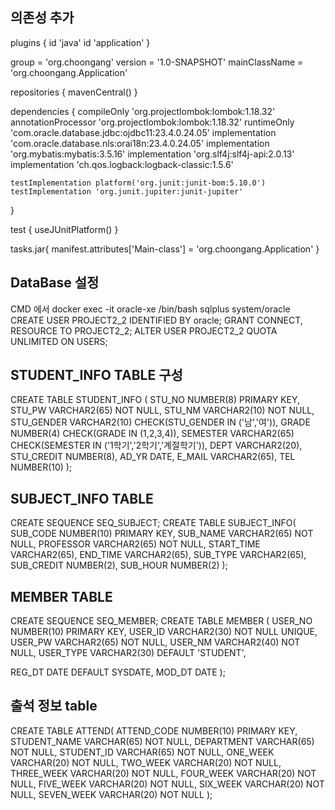 ## 의존성 추가

plugins {
id 'java'
id 'application'
}

group = 'org.choongang'
version = '1.0-SNAPSHOT'
mainClassName = 'org.choongang.Application'

repositories {
mavenCentral()
}

dependencies {
compileOnly 'org.projectlombok:lombok:1.18.32'
annotationProcessor 'org.projectlombok:lombok:1.18.32'
runtimeOnly 'com.oracle.database.jdbc:ojdbc11:23.4.0.24.05'
implementation 'com.oracle.database.nls:orai18n:23.4.0.24.05'
implementation 'org.mybatis:mybatis:3.5.16'
implementation 'org.slf4j:slf4j-api:2.0.13'
implementation 'ch.qos.logback:logback-classic:1.5.6'

    testImplementation platform('org.junit:junit-bom:5.10.0')
    testImplementation 'org.junit.jupiter:junit-jupiter'
}

test {
useJUnitPlatform()
}

tasks.jar{
manifest.attributes['Main-class'] = 'org.choongang.Application'
}
## DataBase 설정
CMD 에서
docker exec -it oracle-xe /bin/bash
sqlplus system/oracle
CREATE USER PROJECT2_2 IDENTIFIED BY oracle;
GRANT CONNECT, RESOURCE TO PROJECT2_2;
ALTER USER PROJECT2_2 QUOTA UNLIMITED ON USERS;

## STUDENT_INFO TABLE 구성
CREATE TABLE STUDENT_INFO (
STU_NO NUMBER(8) PRIMARY KEY,
STU_PW VARCHAR2(65) NOT NULL,
STU_NM VARCHAR2(10) NOT NULL,
STU_GENDER VARCHAR2(10) CHECK(STU_GENDER IN ('남','여')),
GRADE NUMBER(4) CHECK(GRADE IN (1,2,3,4)),
SEMESTER VARCHAR2(65) CHECK(SEMESTER IN ('1학기','2학기','계절학기')),
DEPT VARCHAR2(20),
STU_CREDIT NUMBER(8),
AD_YR DATE,
E_MAIL VARCHAR2(65),
TEL NUMBER(10)
);

## SUBJECT_INFO TABLE 
CREATE SEQUENCE SEQ_SUBJECT;
CREATE TABLE SUBJECT_INFO(
SUB_CODE NUMBER(10) PRIMARY KEY,
SUB_NAME VARCHAR2(65) NOT NULL,
PROFESSOR VARCHAR2(65) NOT NULL,
START_TIME VARCHAR2(65),
END_TIME VARCHAR2(65),
SUB_TYPE VARCHAR2(65),
SUB_CREDIT NUMBER(2),
SUB_HOUR NUMBER(2)
);

## MEMBER TABLE
CREATE SEQUENCE SEQ_MEMBER;
CREATE TABLE MEMBER (
USER_NO NUMBER(10) PRIMARY KEY,
USER_ID VARCHAR2(30) NOT NULL UNIQUE,
USER_PW VARCHAR2(65) NOT NULL,
USER_NM VARCHAR2(40) NOT NULL,
USER_TYPE VARCHAR2(30) DEFAULT 'STUDENT',


REG_DT DATE DEFAULT SYSDATE,
MOD_DT DATE
);

## 출석 정보 table
CREATE TABLE ATTEND(
ATTEND_CODE NUMBER(10) PRIMARY KEY,
STUDENT_NAME VARCHAR(65) NOT NULL,
DEPARTMENT VARCHAR(65) NOT NULL,
STUDENT_ID VARCHAR(65) NOT NULL,
ONE_WEEK VARCHAR(20) NOT NULL,
TWO_WEEK VARCHAR(20) NOT NULL,
THREE_WEEK VARCHAR(20) NOT NULL,
FOUR_WEEK VARCHAR(20) NOT NULL,
FIVE_WEEK VARCHAR(20) NOT NULL,
SIX_WEEK VARCHAR(20) NOT NULL,
SEVEN_WEEK VARCHAR(20) NOT NULL
);